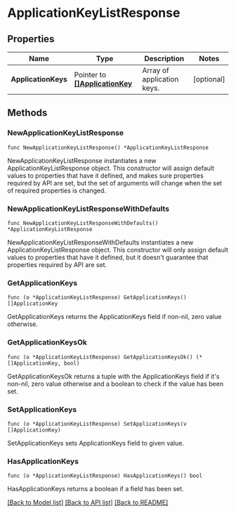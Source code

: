 # ApplicationKeyListResponse

## Properties

Name | Type | Description | Notes
---- | ---- | ----------- | ------
**ApplicationKeys** | Pointer to [**[]ApplicationKey**](ApplicationKey.md) | Array of application keys. | [optional] 

## Methods

### NewApplicationKeyListResponse

`func NewApplicationKeyListResponse() *ApplicationKeyListResponse`

NewApplicationKeyListResponse instantiates a new ApplicationKeyListResponse object.
This constructor will assign default values to properties that have it defined,
and makes sure properties required by API are set, but the set of arguments
will change when the set of required properties is changed.

### NewApplicationKeyListResponseWithDefaults

`func NewApplicationKeyListResponseWithDefaults() *ApplicationKeyListResponse`

NewApplicationKeyListResponseWithDefaults instantiates a new ApplicationKeyListResponse object.
This constructor will only assign default values to properties that have it defined,
but it doesn't guarantee that properties required by API are set.

### GetApplicationKeys

`func (o *ApplicationKeyListResponse) GetApplicationKeys() []ApplicationKey`

GetApplicationKeys returns the ApplicationKeys field if non-nil, zero value otherwise.

### GetApplicationKeysOk

`func (o *ApplicationKeyListResponse) GetApplicationKeysOk() (*[]ApplicationKey, bool)`

GetApplicationKeysOk returns a tuple with the ApplicationKeys field if it's non-nil, zero value otherwise
and a boolean to check if the value has been set.

### SetApplicationKeys

`func (o *ApplicationKeyListResponse) SetApplicationKeys(v []ApplicationKey)`

SetApplicationKeys sets ApplicationKeys field to given value.

### HasApplicationKeys

`func (o *ApplicationKeyListResponse) HasApplicationKeys() bool`

HasApplicationKeys returns a boolean if a field has been set.


[[Back to Model list]](../README.md#documentation-for-models) [[Back to API list]](../README.md#documentation-for-api-endpoints) [[Back to README]](../README.md)


